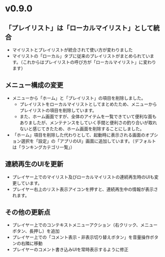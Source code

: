 ﻿
# v0.9.0

## 「プレイリスト」は「ローカルマイリスト」として統合

* マイリストとプレイリストが統合されて使い方が変わりました
* マイリストの「ローカル」タブに従来のプレイリストがまとめられています。（これからはプレイリストの呼び方が「ローカルマイリスト」に変わります）

## メニュー構成の変更

* メニューから「ホーム」と「プレイリスト」の項目を削除しました。
  * プレイリストをローカルマイリストとしてまとめたため、メニューからプレイリストの項目を削除しています。
  * また、ホーム画面ですが、全体のアイテムを一覧できていて便利な面もありましたが、メンテナンスをしていく手間と便利さの釣り合いが取れないと感じてきたため、ホーム画面を削除することにしました。
* 「ホーム」項目を削除した代わりとして、起動時に表示される画面のオプション選択を「設定」の「アプリのUI」画面に追加しています。（デフォルトは「ランキングカテゴリ一覧」）

## 連続再生のUIを更新

* プレイヤー上でのマイリスト及びローカルマイリストの連続再生時のUIも変更しています。
* プレイヤー右上のリスト表示アイコンを押すと、連続再生中の情報が表示されます。

## その他の更新点

* プレイヤー上でのコンテキストメニューアクション（右クリック、メニューボタン、長押し）を追加
* プレイヤー上での「コメント表示・非表示切り替えボタン」を音量操作ボタンの右隣に移動
* プレイヤーのコメント書き込みUIを常時表示するように修正

